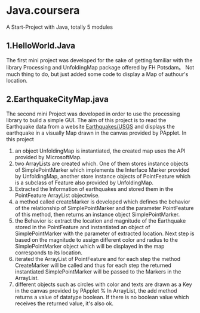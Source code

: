 # Java.coursera

A Start-Project with Java, totally 5 modules

1.HelloWorld.Java
--------------------------------
The first mini project was developed for the sake of getting familiar with the library Processing and UnfoldingMap package offered by FH Potsdam。
Not much thing to do, but just added some code to display a Map of authour's location.

2.EarthquakeCityMap.java
--------------------------------
The second mini Project was developed in order to use the processing library to build a simple GUI. The aim of this project is to read the Earthquake data from a website [Earthquakes/USGS](https://earthquake.usgs.gov/earthquakes/feed/v1.0/summary/2.5_week.atom) and displays the earthquake in a visually Map drawn in the canvas provided by PApplet.
In this project
1. an object UnfoldingMap is instantiated, the created map uses the API provided by MicrosoftMap.
2. two ArrayLists are created which. One of them stores instance objects of SimplePointMarker which implements the Interface Marker provided by UnfoldingMap, another store instance objects of PointFeature which is a subclass of Feature also provided by UnfoldingMap.
3. Extracted the Information of earthquakes and stored them in the PointFeature ArrayList objectwise.
4. a method called createMarker is developed which defines the behavior of the relationship of SimplePointMarker and the parameter PointFeature of this method, then returns an instance object SimplePointMarker.
5. the Behavior is: extract the location and magnitude of the Earthquake stored in the PointFeature and instantiated an object of SimplePointMarker with the parameter of extracted location. Next step is based on the magnitude to assign different color and radius to the SimplePointMarker object which will be displayed in the map corresponds to its location.
6. iterated the ArrayList of PointFeature and for each step the method CreateMarker will be called and thus for each step the returned instantiated SimplePointMarker will be passed to the Markers in the ArrayList.
7. different objects such as circles with color and texts are drawn as a Key in the canvas provided by PApplet
% In ArrayList, the add method returns a value of datatype boolean. If there is no boolean value which receives the returned value, it's also ok.
